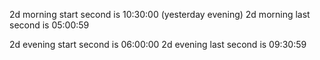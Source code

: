 2d morning start second is 10:30:00 (yesterday evening)
2d morning last second is 05:00:59

2d evening start second is 06:00:00
2d evening last second is 09:30:59

